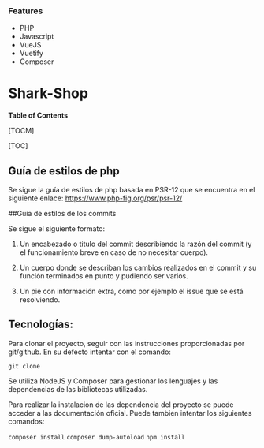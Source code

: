 ### Features
- PHP
- Javascript
- VueJS
- Vuetify
- Composer

# Shark-Shop

**Table of Contents**

[TOCM]

[TOC]

## Guía de estilos de php

Se sigue la guía de estilos de php basada en PSR-12 que se encuentra en el siguiente enlace: https://www.php-fig.org/psr/psr-12/


##Guía de estilos de los commits

Se sigue el siguiente formato:

1. Un encabezado o titulo del commit describiendo la razón del commit (y el funcionamiento breve en caso de no necesitar cuerpo).

2. Un cuerpo donde se describan los cambios realizados en el commit y su función terminados en punto y pudiendo ser varios.

3. Un pie con información extra, como por ejemplo el issue que se está resolviendo.

## Tecnologías:

Para clonar el proyecto, seguir con las instrucciones proporcionadas por git/github. En su defecto intentar con el comando:

`git clone`

Se utiliza NodeJS y Composer para gestionar los lenguajes y las dependencias de las bibliotecas utilizadas.

Para realizar la instalacion de las dependencia del proyecto se puede acceder a las documentación oficial. Puede tambien intentar los siguientes comandos:

`composer install`
`composer dump-autoload`
`npm install`
